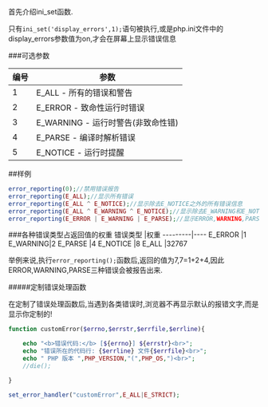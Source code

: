 首先介绍ini_set函数.

只有```ini_set('display_errors',1);```语句被执行,或是php.ini文件中的display_errors参数值为on,才会在屏幕上显示错误信息

###可选参数

编号|                参数
----|-----------------------------------
   1|E_ALL      - 所有的错误和警告 
   2|E_ERROR    - 致命性运行时错误 
   3|E_WARNING  - 运行时警告(非致命性错)
   4|E_PARSE    - 编译时解析错误 
   5|E_NOTICE   - 运行时提醒

##样例
```php
error_reporting(0);//禁用错误报告 
error_reporting(E_ALL);//显示所有错误
error_reporting(E_ALL ^ E_NOTICE);//显示除去E_NOTICE之外的所有错误信息 
error_reporting(E_ALL ^ E_WARNING ^ E_NOTICE);//显示除去E_WARNING和E_NOTICE之外的所有错误信息 
error_reporting(E_ERROR | E_WARNING | E_PARSE);//显示ERROR,WARNING,PARSE三种错误信息
```

###各种错误类型占返回值的权重
错误类型 |权重
---------|----
E_ERROR  |1
E_WARNING|2
E_PARSE  |4
E_NOTICE |8
E_ALL    |32767

举例来说,执行```error_reporting();```函数后,返回的值为7,7=1+2+4,因此ERROR,WARNING,PARSE三种错误会被报告出来.

#####定制错误处理函数

在定制了错误处理函数后,当遇到各类错误时,浏览器不再显示默认的报错文字,而是显示你定制的!

```php
function customError($errno,$errstr,$errfile,$errline){

    echo "<b>错误代码:</b> [${errno}] ${errstr}<br>";
    echo "错误所在的代码行: {$errline} 文件{$errfile}<br>";
    echo " PHP 版本 ",PHP_VERSION,"(",PHP_OS,")<br>";
    //die();

}

set_error_handler("customError",E_ALL|E_STRICT);
```
